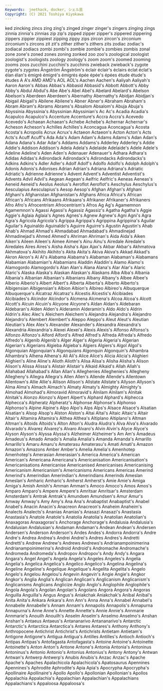 ```yaml
---
Keywords:  jnethack, docker, シェル芸
Copyright: (C) 2021 Toshiya Kiyokawa
---
```

ked zincking zincs zing zing's zinged zinger zinger's zingers zinging
zings zinnia zinnia's zinnias zip zip's zipped zipper zipper's zippered
zippering zippers zippier zippiest zipping zippy zips zircon zircon's zirconium
zirconium's zircons zit zit's zither zither's zithers zits zodiac zodiac's
zodiacal zodiacs zombi zombi's zombie zombie's zombies zombis zonal zone
zone's zoned zones zoning zonked zoo zoo's zoological zoologist zoologist's
zoologists zoology zoology's zoom zoom's zoomed zooming zooms zoos zucchini
zucchini's zucchinis zwieback zwieback's zygote zygote's zygotes Ångström Ångström's éclair
éclair's éclairs éclat éclat's élan élan's émigré émigré's émigrés épée
épée's épées étude étude's études A A's AMD AMD's AOL
AOL's Aachen Aachen's Aaliyah Aaliyah's Aaron Aaron's Abbas Abbas's Abbasid
Abbasid's Abbott Abbott's Abby Abby's Abdul Abdul's Abe Abe's Abel
Abel's Abelard Abelard's Abelson Abelson's Aberdeen Aberdeen's Abernathy Abernathy's Abidjan
Abidjan's Abigail Abigail's Abilene Abilene's Abner Abner's Abraham Abraham's Abram
Abram's Abrams Abrams's Absalom Absalom's Abuja Abuja's Abyssinia Abyssinia's Abyssinian
Abyssinian's Ac Ac's Acadia Acadia's Acapulco Acapulco's Accenture Accenture's Accra
Accra's Acevedo Acevedo's Achaean Achaean's Achebe Achebe's Achernar Achernar's Acheson
Acheson's Achilles Achilles's Aconcagua Aconcagua's Acosta Acosta's Acropolis Acrux Acrux's
Actaeon Actaeon's Acton Acton's Acts Acts's Acuff Acuff's Ada Ada's
Adam Adam's Adams Adams's Adan Adan's Adana Adana's Adar Adar's
Addams Addams's Adderley Adderley's Addie Addie's Addison Addison's Adela Adela's
Adelaide Adelaide's Adele Adele's Adeline Adeline's Aden Aden's Adenauer Adenauer's
Adhara Adhara's Adidas Adidas's Adirondack Adirondack's Adirondacks Adirondacks's Adkins Adkins's
Adler Adler's Adolf Adolf's Adolfo Adolfo's Adolph Adolph's Adonis Adonis's
Adonises Adrian Adrian's Adriana Adriana's Adriatic Adriatic's Adrienne Adrienne's Advent
Advent's Adventist Adventist's Advents Advil Advil's Aegean Aegean's Aelfric Aelfric's
Aeneas Aeneas's Aeneid Aeneid's Aeolus Aeolus's Aeroflot Aeroflot's Aeschylus Aeschylus's
Aesculapius Aesculapius's Aesop Aesop's Afghan Afghan's Afghani Afghani's Afghanistan Afghanistan's
Afghans Africa Africa's African African's Africans Afrikaans Afrikaans's Afrikaner Afrikaner's
Afrikaners Afro Afro's Afrocentrism Afrocentrism's Afros Ag Ag's Agamemnon Agamemnon's
Agassi Agassi's Agassiz Agassiz's Agatha Agatha's Aggie Aggie's Aglaia Aglaia's
Agnes Agnes's Agnew Agnew's Agni Agni's Agra Agra's Agricola Agricola's
Agrippa Agrippa's Agrippina Agrippina's Aguilar Aguilar's Aguinaldo Aguinaldo's Aguirre Aguirre's
Agustin Agustin's Ahab Ahab's Ahmad Ahmad's Ahmadabad Ahmadabad's Ahmadinejad Ahmadinejad's
Ahmed Ahmed's Ahriman Ahriman's Aida Aida's Aiken Aiken's Aileen Aileen's
Aimee Aimee's Ainu Ainu's Airedale Airedale's Airedales Aires Aires's Aisha
Aisha's Ajax Ajax's Akbar Akbar's Akhmatova Akhmatova's Akihito Akihito's Akita
Akita's Akiva Akiva's Akkad Akkad's Akron Akron's Al Al's Alabama
Alabama's Alabaman Alabaman's Alabamans Alabamian Alabamian's Alabamians Aladdin Aladdin's Alamo
Alamo's Alamogordo Alamogordo's Alan Alan's Alana Alana's Alar Alar's Alaric
Alaric's Alaska Alaska's Alaskan Alaskan's Alaskans Alba Alba's Albania Albania's
Albanian Albanian's Albanians Albany Albany's Albee Albee's Alberio Alberio's Albert
Albert's Alberta Alberta's Alberto Alberto's Albigensian Albigensian's Albion Albion's Albireo
Albireo's Albuquerque Albuquerque's Alcatraz Alcatraz's Alcestis Alcestis's Alcibiades Alcibiades's Alcindor
Alcindor's Alcmena Alcmena's Alcoa Alcoa's Alcott Alcott's Alcuin Alcuin's Alcyone
Alcyone's Aldan Aldan's Aldebaran Aldebaran's Alden Alden's Alderamin Alderamin's Aldo
Aldo's Aldrin Aldrin's Alec Alec's Aleichem Aleichem's Alejandra Alejandra's Alejandro
Alejandro's Alembert Alembert's Aleppo Aleppo's Aleut Aleut's Aleutian Aleutian's Alex
Alex's Alexander Alexander's Alexandra Alexandra's Alexandria Alexandria's Alexei Alexei's Alexis
Alexis's Alfonso Alfonso's Alfonzo Alfonzo's Alford Alford's Alfred Alfred's Alfreda
Alfreda's Alfredo Alfredo's Algenib Algenib's Alger Alger's Algeria Algeria's Algerian
Algerian's Algerians Algieba Algieba's Algiers Algiers's Algol Algol's Algonquian Algonquian's
Algonquians Algonquin Algonquin's Alhambra Alhambra's Alhena Alhena's Ali Ali's Alice
Alice's Alicia Alicia's Alighieri Alighieri's Aline Aline's Alioth Alioth's Alisa
Alisa's Alisha Alisha's Alison Alison's Alissa Alissa's Alistair Alistair's Alkaid
Alkaid's Allah Allah's Allahabad Allahabad's Allan Allan's Alleghenies Alleghenies's Allegheny
Allegheny's Allegra Allegra's Allen Allen's Allende Allende's Allentown Allentown's Allie
Allie's Allison Allison's Allstate Allstate's Allyson Allyson's Alma Alma's Almach
Almach's Almaty Almaty's Almighty Almighty's Almohad Almohad's Almoravid Almoravid's Alnilam
Alnilam's Alnitak Alnitak's Alonzo Alonzo's Alpert Alpert's Alphard Alphard's Alphecca
Alphecca's Alpheratz Alpheratz's Alphonse Alphonse's Alphonso Alphonso's Alpine Alpine's Alpo
Alpo's Alps Alps's Alsace Alsace's Alsatian Alsatian's Alsop Alsop's Alston
Alston's Altai Altai's Altaic Altaic's Altair Altair's Altamira Altamira's Althea
Althea's Altiplano Altiplano's Altman Altman's Altoids Altoids's Alton Alton's Aludra
Aludra's Alva Alva's Alvarado Alvarado's Alvarez Alvarez's Alvaro Alvaro's Alvin
Alvin's Alyce Alyce's Alyson Alyson's Alyssa Alyssa's Alzheimer Alzheimer's Am
Am's Amadeus Amadeus's Amado Amado's Amalia Amalia's Amanda Amanda's Amarillo
Amarillo's Amaru Amaru's Amaterasu Amaterasu's Amati Amati's Amazon Amazon's Amazons
Amber Amber's Amelia Amelia's Amenhotep Amenhotep's Amerasian Amerasian's America America's
American American's Americana Americana's Americanisation Americanisation's Americanisations Americanise Americanised Americanises
Americanising Americanism Americanism's Americanisms Americans Americas Amerind Amerind's Amerindian Amerindian's
Amerindians Amerinds Ameslan Ameslan's Amharic Amharic's Amherst Amherst's Amie Amie's
Amiga Amiga's Amish Amish's Amman Amman's Amoco Amoco's Amos Amos's
Amparo Amparo's Ampere Ampere's Amritsar Amritsar's Amsterdam Amsterdam's Amtrak Amtrak's
Amundsen Amundsen's Amur Amur's Amway Amway's Amy Amy's Ana Ana's
Anabaptist Anabaptist's Anabel Anabel's Anacin Anacin's Anacreon Anacreon's Anaheim Anaheim's
Analects Analects's Ananias Ananias's Anasazi Anasazi's Anastasia Anastasia's Anatole Anatole's
Anatolia Anatolia's Anatolian Anatolian's Anaxagoras Anaxagoras's Anchorage Anchorage's Andalusia Andalusia's
Andalusian Andalusian's Andaman Andaman's Andean Andean's Andersen Andersen's Anderson Anderson's
Andes Andes's Andorra Andorra's Andre Andre's Andrea Andrea's Andrei Andrei's
Andres Andres's Andretti Andretti's Andrew Andrew's Andrews Andrews's Andrianampoinimerina Andrianampoinimerina's
Android Android's Andromache Andromache's Andromeda Andromeda's Andropov Andropov's Andy Andy's
Angara Angara's Angel Angel's Angela Angela's Angeles Angeles's Angelia Angelia's
Angelica Angelica's Angelico Angelico's Angelina Angelina's Angeline Angeline's Angelique Angelique's
Angelita Angelita's Angelo Angelo's Angelou Angelou's Angevin Angevin's Angie Angie's
Angkor Angkor's Anglia Anglia's Anglican Anglican's Anglicanism Anglicanism's Anglicanisms Anglicans
Anglicize Anglo Anglo's Anglophile Anglophile's Angola Angola's Angolan Angolan's Angolans
Angora Angora's Angoras Anguilla Anguilla's Angus Angus's Aniakchak Aniakchak's Anibal
Anibal's Anita Anita's Ankara Ankara's Ann Ann's Anna Anna's Annabel
Annabel's Annabelle Annabelle's Annam Annam's Annapolis Annapolis's Annapurna Annapurna's Anne
Anne's Annette Annette's Annie Annie's Annmarie Annmarie's Anouilh Anouilh's Anselm
Anselm's Anselmo Anselmo's Anshan Anshan's Antaeus Antaeus's Antananarivo Antananarivo's Antarctic
Antarctic's Antarctica Antarctica's Antares Antares's Anthony Anthony's Anthropocene Antichrist Antichrist's
Antichrists Antietam Antietam's Antigone Antigone's Antigua Antigua's Antilles Antilles's Antioch
Antioch's Antipas Antipas's Antofagasta Antofagasta's Antoine Antoine's Antoinette Antoinette's Anton
Anton's Antone Antone's Antonia Antonia's Antoninus Antoninus's Antonio Antonio's Antonius
Antonius's Antony Antony's Antwan Antwan's Antwerp Antwerp's Anubis Anubis's Anzac
Anzac's Apache Apache's Apaches Apalachicola Apalachicola's Apatosaurus Apennines Apennines's Aphrodite
Aphrodite's Apia Apia's Apocrypha Apocrypha's Apollinaire Apollinaire's Apollo Apollo's Apollonian
Apollonian's Apollos Appalachia Appalachia's Appalachian Appalachian's Appalachians Appalachians's Appaloosa Appaloosa's
